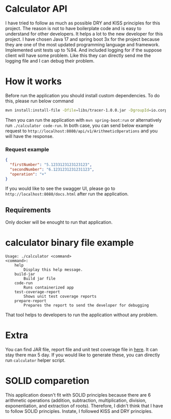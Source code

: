 # Calculator API
I have tried to follow as much as possible DRY and KISS principles for this project. The reason is not to have boilerplate code and is easy to understand for other developers. It helps a lot to the new developer for this project. I have chosen Java 17 and spring boot 3x for the project because they are one of the most updated programming language and framework. Implemented unit tests up to %94. And included logging for if the suppose client will have some problem. Like this they can directly send me the logging file and I can debug their problem.

# How it works
Before run the application you should install custom dependencies. To do this, please run below command

```bash
mvn install:install-file -Dfile=libs/tracer-1.0.0.jar -DgroupId=io.corp.calculator -DartifactId=tracer -Dversion=1.0.0 -Dpackaging=jar
```

 Then you can run the application with `mvn spring-boot:run` or alternatively run `./calculator code-run`. In both case, you can send below example request to `http://localhost:8080/api/v1/ArithmeticOperations` and you will have the response.
### Request example
```json
{
  "firstNumber": "5.1233123123123123",
  "secondNumber": "6.1231231231231123",
  "operation": "+"
}
```
If you would like to see the swagger UI, please go to `http://localhost:8080/docs.html` after run the application.

## Requirements
Only docker will be enought to run that application.

# calculator binary file example
```text
Usage: ./calculator <command>
<command>:
    help
        Display this help message.
    build-jar
        Build jar file
    code-run
        Runs containerized app
    test-coverage-report
        Shows unit test coverage reports
    prepare-report
        Prepares the report to send the developer for debugging
```
 That tool helps to developers to run the application without any problem.

 # Extra
 You can find JAR file, report file and unit test coverage file in [here](https://github.com/serdarakyol/calculator/actions/runs/4772866045). It can stay there max 5 day. If you would like to generate these, you can directly run `calculator` helper script.

# SOLID comparetion
This application doesn't fit with SOLID principles because there are 6 arithmetic operations (addition, subtraction, multiplication, division, exponentiation, and extraction of roots). Therefore, I didn't think that I have to follow SOLID principles. Instate, I followed KISS and DRY principles.
